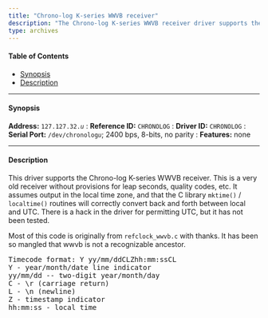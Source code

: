 ```yaml
---
title: "Chrono-log K-series WWVB receiver"
description: "The Chrono-log K-series WWVB receiver driver supports the Chrono-log K-series WWVB receiver. This is a very old receiver without provisions for leap seconds or quality codes."
type: archives
---
```


#### Table of Contents

*   [Synopsis](/documentation/drivers/driver32/#synopsis)
*   [Description](/documentation/drivers/driver32/#description)

* * *

#### Synopsis

**Address:** <code>127.127.32._u_</code>
: **Reference ID:** `CHRONOLOG`
: **Driver ID:** `CHRONOLOG`
: **Serial Port:** <code>/dev/chronolog*u*</code>; 2400 bps, 8-bits, no parity
: **Features:** none

* * *

#### Description

This driver supports the Chrono-log K-series WWVB receiver. This is a very old receiver without provisions for leap seconds, quality codes, etc. It assumes output in the local time zone, and that the C library `mktime()` / `localtime()` routines will correctly convert back and forth between local and UTC. There is a hack in the driver for permitting UTC, but it has not been tested.

Most of this code is originally from `refclock_wwvb.c` with thanks. It has been so mangled that wwvb is not a recognizable ancestor.

<pre>Timecode format: Y yy/mm/ddCLZhh:mm:ssCL
Y - year/month/date line indicator
yy/mm/dd -- two-digit year/month/day
C - \r (carriage return)
L - \n (newline)
Z - timestamp indicator
hh:mm:ss - local time
</pre>
